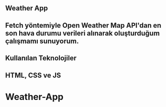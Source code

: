 <h2> Weather App <h2>

Fetch yöntemiyle Open Weather Map API'dan en son
hava durumu verileri alınarak oluşturduğum çalışmamı sunuyorum.


<h2> Kullanılan Teknolojiler <h2>

HTML, CSS ve JS 

# Weather-App
